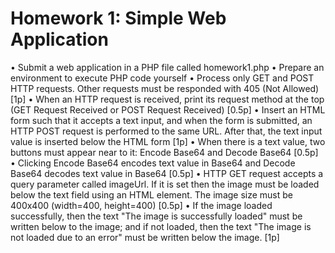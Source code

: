 # Homework 1: Simple Web Application
• Submit a web application in a PHP file called homework1.php
• Prepare an environment to execute PHP code yourself
• Process only GET and POST HTTP requests. Other requests must be responded with 405 (Not Allowed) [1p]
• When an HTTP request is received, print its request method at the top (GET Request Received or POST Request Received) [0.5p]
• Insert an HTML form such that it accepts a text input, and when the form is submitted, an HTTP POST request is performed to the same URL. After that, the text input value is inserted below the HTML form [1p]
• When there is a text value, two buttons must appear near to it: Encode Base64 and Decode Base64 [0.5p]
• Clicking Encode Base64 encodes text value in Base64 and Decode Base64 decodes text value in Base64 [0.5p]
• HTTP GET request accepts a query parameter called imageUrl. If it is set then the image must be loaded below the text field using an HTML element. The image size must be 400x400 (width=400, height=400) [0.5p]
• If the image loaded successfully, then the text "The image is successfully loaded" must be written below to the image; and if not loaded, then the text "The image is not loaded due to an error" must be written below the image. [1p]